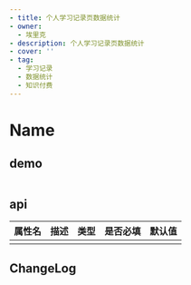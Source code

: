 ```yaml
---
- title: 个人学习记录页数据统计
- owner:
  - 埃里克
- description: 个人学习记录页数据统计
- cover: ''
- tag:
  - 学习记录
  - 数据统计
  - 知识付费
---
```


# Name
## demo
```jsx
```
## api
| 属性名  | 描述                 | 类型                                                  | 是否必填 | 默认值               |
| ------ | ------------------- | ---------------------------------------------------- | ------- | ------------------- |
|        |                     |                                                      |         |                     |

## ChangeLog

